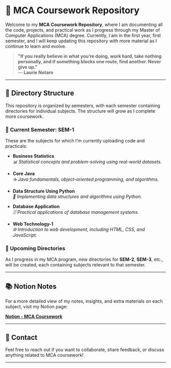 # 📘 **MCA Coursework Repository**

Welcome to my **MCA Coursework Repository**, where I am documenting all the code, projects, and practical work as I progress through my Master of Computer Applications (MCA) degree. Currently, I am in the first year, first semester, and I will keep updating this repository with more material as I continue to learn and evolve.

> **"If you really believe in what you’re doing, work hard, take nothing personally, and if something blocks one route, find another. Never give up."**  
> — **Laurie Notaro**

---

## 📁 Directory Structure

This repository is organized by semesters, with each semester containing directories for individual subjects. The structure will grow as I complete more coursework.

### 🔹 **Current Semester: SEM-1**

These are the subjects for which I’m currently uploading code and practicals:

- **Business Statistics**  
  _📊 Statistical concepts and problem-solving using real-world datasets._

- **Core Java**  
  _☕ Java fundamentals, object-oriented programming, and algorithms._

- **Data Structure Using Python**  
  _🐍 Implementing data structures and algorithms using Python._

- **Database Application**  
  _🗄️ Practical applications of database management systems._

- **Web Technology-1**  
  _🌐 Introduction to web development, including HTML, CSS, and JavaScript._

### 📅 **Upcoming Directories**

As I progress in my MCA program, new directories for **SEM-2**, **SEM-3**, etc., will be created, each containing subjects relevant to that semester.

---

## 📚 **Notion Notes**

For a more detailed view of my notes, insights, and extra materials on each subject, visit my Notion page:

[**Notion - MCA Coursework**](https://mohammed-varaliya.notion.site/MCA-Course-db935195d4ba4f739c1a27de922e22c7)

---

## 📩 **Contact**

Feel free to reach out if you want to collaborate, share feedback, or discuss anything related to MCA coursework!

---
